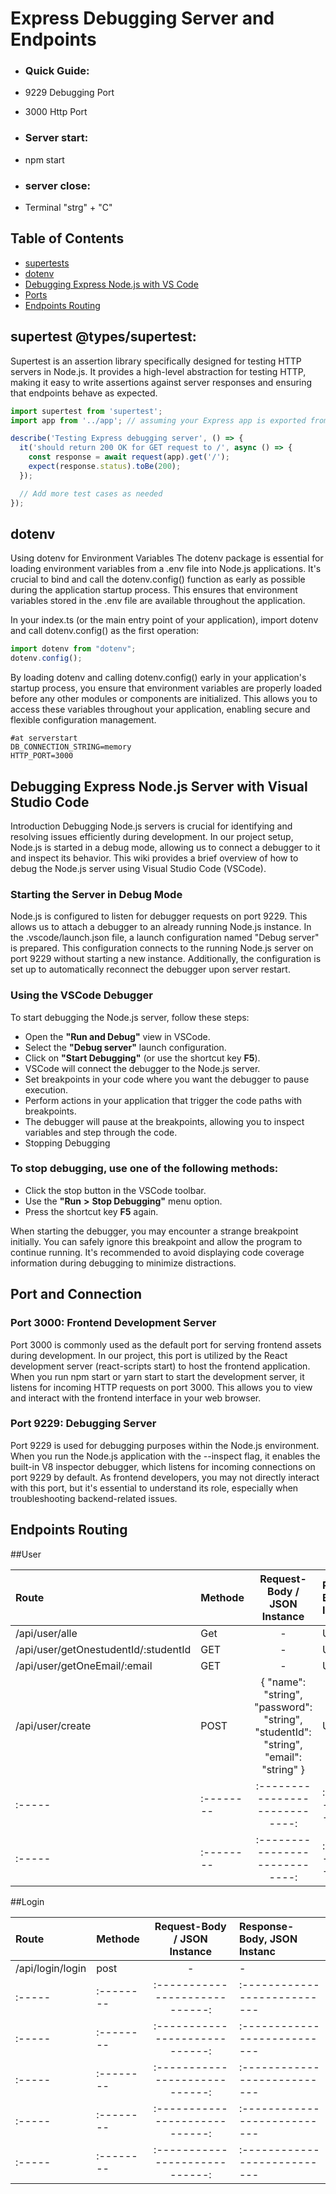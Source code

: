 # **Express Debugging Server and Endpoints**

- ### Quick Guide:
- 9229 Debugging Port
- 3000 Http Port

- ### Server start:
- npm start
- ### server close:
- Terminal "strg" + "C"


## **Table of Contents**

- [supertests](#supertests)
- [dotenv](#dotenv)
- [Debugging Express Node.js with VS Code](#debugging-express-nodejs-server-with-visual-studio-code)
- [Ports](#port-and-connection)
- [Endpoints Routing](#endpoints-routing)


## supertest @types/supertest:
Supertest is an assertion library specifically designed for testing HTTP servers in Node.js. It provides a high-level abstraction for testing HTTP, making it easy to write assertions against server responses and ensuring that endpoints behave as expected.

```typescript
import supertest from 'supertest';
import app from '../app'; // assuming your Express app is exported from 'app.ts'

describe('Testing Express debugging server', () => {
  it('should return 200 OK for GET request to /', async () => {
    const response = await request(app).get('/');
    expect(response.status).toBe(200);
  });

  // Add more test cases as needed
});
```

## dotenv
Using dotenv for Environment Variables
The dotenv package is essential for loading environment variables from a .env file into Node.js applications. It's crucial to bind and call the dotenv.config() function as early as possible during the application startup process. This ensures that environment variables stored in the .env file are available throughout the application.

In your index.ts (or the main entry point of your application), import dotenv and call dotenv.config() as the first operation:

```typescript
import dotenv from "dotenv";
dotenv.config();
```

By loading dotenv and calling dotenv.config() early in your application's startup process, you ensure that environment variables are properly loaded before any other modules or components are initialized. This allows you to access these variables throughout your application, enabling secure and flexible configuration management.

```
#at serverstart
DB_CONNECTION_STRING=memory
HTTP_PORT=3000
```

## Debugging Express Node.js Server with Visual Studio Code
Introduction
Debugging Node.js servers is crucial for identifying and resolving issues efficiently during development. In our project setup, Node.js is started in a debug mode, allowing us to connect a debugger to it and inspect its behavior. This wiki provides a brief overview of how to debug the Node.js server using Visual Studio Code (VSCode).

### Starting the Server in Debug Mode
Node.js is configured to listen for debugger requests on port 9229. This allows us to attach a debugger to an already running Node.js instance. In the .vscode/launch.json file, a launch configuration named "Debug server" is prepared. This configuration connects to the running Node.js server on port 9229 without starting a new instance. Additionally, the configuration is set up to automatically reconnect the debugger upon server restart.

### Using the VSCode Debugger
To start debugging the Node.js server, follow these steps:

- Open the **"Run and Debug"** view in VSCode.  
- Select the **"Debug server"** launch configuration.  
- Click on **"Start Debugging"** (or use the shortcut key **F5**).  
- VSCode will connect the debugger to the Node.js server.  
- Set breakpoints in your code where you want the debugger to pause execution.  
- Perform actions in your application that trigger the code paths with breakpoints.  
- The debugger will pause at the breakpoints, allowing you to inspect variables and step through the code.  
- Stopping Debugging  

### To stop debugging, use one of the following methods:  

- Click the stop button in the VSCode toolbar.  
- Use the **"Run** **>** **Stop Debugging"** menu option.  
- Press the shortcut key **F5** again.  


When starting the debugger, you may encounter a strange breakpoint initially. You can safely ignore this breakpoint and allow the program to continue running. It's   recommended to avoid displaying code coverage information during debugging to minimize distractions.  


## Port and Connection

### Port 3000: Frontend Development Server
Port 3000 is commonly used as the default port for serving frontend assets during development. In our project, this port is utilized by the React development server (react-scripts start) to host the frontend application. When you run npm start or yarn start to start the development server, it listens for incoming HTTP requests on port 3000. This allows you to view and interact with the frontend interface in your web browser.

### Port 9229: Debugging Server
Port 9229 is used for debugging purposes within the Node.js environment. When you run the Node.js application with the --inspect flag, it enables the built-in V8 inspector debugger, which listens for incoming connections on port 9229 by default. As frontend developers, you may not directly interact with this port, but it's essential to understand its role, especially when troubleshooting backend-related issues.


## Endpoints Routing

##User

|Route | Methode | Request-Body / JSON Instance | Response-Body, JSON Instanc|
|:-----|:--------|:----------------------------:|:---------------------------|
|/api/user/alle|Get|-|UserResource|
| /api/user/getOnestudentId/:studentId| GET     | -                                                                          | UserResource                  |
| /api/user/getOneEmail/:email        | GET     | -                                                                          | UserResource                  |
| /api/user/create                    | POST    | { "name": "string", "password": "string", "studentId": "string", "email": "string" } | UserResource                  |
|:-----|:--------|:----------------------------:|:---------------------------|
|:-----|:--------|:----------------------------:|:---------------------------|

##Login

|Route | Methode | Request-Body / JSON Instance | Response-Body, JSON Instanc|
|:-----|:--------|:----------------------------:|:---------------------------|
|/api/login/login|post|-|-|
|:-----|:--------|:----------------------------:|:---------------------------|
|:-----|:--------|:----------------------------:|:---------------------------|
|:-----|:--------|:----------------------------:|:---------------------------|
|:-----|:--------|:----------------------------:|:---------------------------|
|:-----|:--------|:----------------------------:|:---------------------------|

